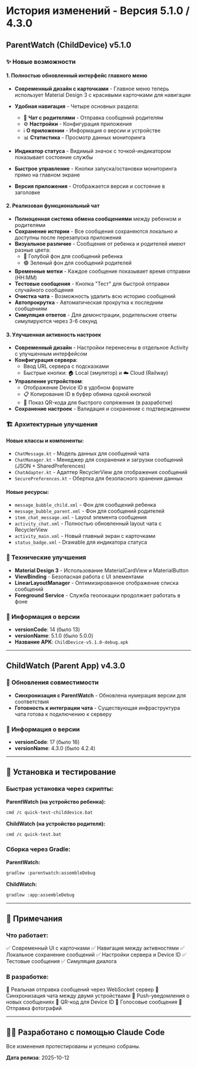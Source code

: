# История изменений - Версия 5.1.0 / 4.3.0

## ParentWatch (ChildDevice) v5.1.0

### ✨ Новые возможности

#### 1. Полностью обновленный интерфейс главного меню
- **Современный дизайн с карточками** - Главное меню теперь использует Material Design 3 с красивыми карточками для навигации
- **Удобная навигация** - Четыре основных раздела:
  - 💬 **Чат с родителями** - Отправка сообщений родителям
  - ⚙️ **Настройки** - Конфигурация приложения
  - ℹ️ **О приложении** - Информация о версии и устройстве
  - 📊 **Статистика** - Просмотр данных мониторинга

- **Индикатор статуса** - Видимый значок с точкой-индикатором показывает состояние службы
- **Быстрое управление** - Кнопки запуска/остановки мониторинга прямо на главном экране
- **Версия приложения** - Отображается версия и состояние в заголовке

#### 2. Реализован функциональный чат
- **Полноценная система обмена сообщениями** между ребенком и родителями
- **Сохранение истории** - Все сообщения сохраняются локально и доступны после перезапуска приложения
- **Визуальное различие** - Сообщения от ребенка и родителей имеют разные цвета:
  - 🔵 Голубой фон для сообщений ребенка
  - 🟢 Зеленый фон для сообщений родителей
- **Временные метки** - Каждое сообщение показывает время отправки (HH:MM)
- **Тестовые сообщения** - Кнопка "Тест" для быстрой отправки случайного сообщения
- **Очистка чата** - Возможность удалить всю историю сообщений
- **Автопрокрутка** - Автоматическая прокрутка к последним сообщениям
- **Симуляция ответов** - Для демонстрации, родительские ответы симулируются через 3-6 секунд

#### 3. Улучшенная активность настроек
- **Современный дизайн** - Настройки перенесены в отдельное Activity с улучшенным интерфейсом
- **Конфигурация сервера**:
  - Ввод URL сервера с подсказками
  - Быстрые кнопки: 🏠 Local (эмулятор) и ☁️ Cloud (Railway)
- **Управление устройством**:
  - Отображение Device ID в удобном формате
  - 📋 Копирование ID в буфер обмена одной кнопкой
  - 📱 Показ QR-кода для быстрого сопряжения (в разработке)
- **Сохранение настроек** - Валидация и сохранение с подтверждением

### 🏗️ Архитектурные улучшения

#### Новые классы и компоненты:
- `ChatMessage.kt` - Модель данных для сообщений чата
- `ChatManager.kt` - Менеджер для сохранения и загрузки сообщений (JSON + SharedPreferences)
- `ChatAdapter.kt` - Адаптер RecyclerView для отображения сообщений
- `SecurePreferences.kt` - Обертка для безопасного хранения данных

#### Новые ресурсы:
- `message_bubble_child.xml` - Фон для сообщений ребенка
- `message_bubble_parent.xml` - Фон для сообщений родителей
- `item_chat_message.xml` - Layout элемента сообщения
- `activity_chat.xml` - Полностью обновленный layout чата с RecyclerView
- `activity_main.xml` - Новый главный экран с карточками
- `status_badge.xml` - Drawable для индикатора статуса

### 🔧 Технические улучшения
- **Material Design 3** - Использование MaterialCardView и MaterialButton
- **ViewBinding** - Безопасная работа с UI элементами
- **LinearLayoutManager** - Оптимизированное отображение списка сообщений
- **Foreground Service** - Служба геолокации продолжает работать в фоне

### 📱 Информация о версии
- **versionCode**: 14 (было 13)
- **versionName**: 5.1.0 (было 5.0.0)
- **Название APK**: `ChildDevice-v5.1.0-debug.apk`

---

## ChildWatch (Parent App) v4.3.0

### 🔄 Обновления совместимости
- **Синхронизация с ParentWatch** - Обновлена нумерация версии для соответствия
- **Готовность к интеграции чата** - Существующая инфраструктура чата готова к подключению к серверу

### 📱 Информация о версии
- **versionCode**: 17 (было 16)
- **versionName**: 4.3.0 (было 4.2.4)

---

## 🚀 Установка и тестирование

### Быстрая установка через скрипты:

**ParentWatch (на устройство ребенка):**
```bash
cmd /c quick-test-childdevice.bat
```

**ChildWatch (на устройство родителя):**
```bash
cmd /c quick-test.bat
```

### Сборка через Gradle:

**ParentWatch:**
```bash
gradlew :parentwatch:assembleDebug
```

**ChildWatch:**
```bash
gradlew :app:assembleDebug
```

---

## 📝 Примечания

### Что работает:
✅ Современный UI с карточками
✅ Навигация между активностями
✅ Локальное сохранение сообщений
✅ Настройки сервера и Device ID
✅ Тестовые сообщения
✅ Симуляция диалога

### В разработке:
🚧 Реальная отправка сообщений через WebSocket сервер
🚧 Синхронизация чата между двумя устройствами
🚧 Push-уведомления о новых сообщениях
🚧 QR-код для Device ID
🚧 Голосовые сообщения
🚧 Отправка фотографий

---

## 👨‍💻 Разработано с помощью Claude Code
Все изменения протестированы и успешно собраны.

**Дата релиза**: 2025-10-12
